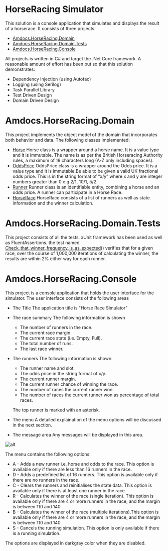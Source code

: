 # HorseRacing Simulator

This solution is a console application that simulates and displays the result of a horserace.
It consists of three projects:

* [Amdocs.HorseRacing.Domain](https://github.com/erossini/HorseRacing/tree/master/HorseRacing.Domain) 
* [Amdocs.HorseRacing.Domain.Tests](https://github.com/erossini/HorseRacing/tree/master/HorseRacing.Tests)
* [Amdocs.HorseRacing.Console](https://github.com/erossini/HorseRacing/tree/master/HorseRacing.Console)

All projects is written in C# and target the .Net Core framework. A reasonable amount of effort has been put so that this solution demonstrates:
* Dependency Injection (using Autofac)
* Logging (using Serilog)
* Task Parallel Library
* Test Driven Design
* Domain Driven Design

# Amdocs.HorseRacing.Domain
This project implements the object model of the domain that incorporates both behavior and data.
The following classes implemented:
* [Horse](https://github.com/erossini/HorseRacing/blob/master/HorseRacing.Domain/Entities/Horse.cs)
  Horse class is a wrapper around a horse name. It is a value type and it is immutable. The name is as per the British Horseracing Authority rules, a maximum of 18 characters long (A-Z only including spaces).
* [OddsPrice](https://github.com/erossini/HorseRacing/blob/master/HorseRacing.Domain/Entities/OddsPrice.cs)
  OddsPrice class is a wrapper around the Odds price. It is a value type and it is immutable.Be able to be given a valid UK fractional odds price. This is in the string format of “x/y” where x and y are integer numbers greater than 0 e.g 2/1, 10/1, 5/2
* [Runner](https://github.com/erossini/HorseRacing/blob/master/HorseRacing.Domain/Entities/Runner.cs) 
  Runner class is an identifiable entity, combining a horse and an odds price. A runner can participate in a Horse Race.
* [HorseRace](https://github.com/erossini/HorseRacing/blob/master/HorseRacing.Domain/Entities/HorseRace.cs)
  HorseRace consists of a list of runners as well as state information and the winner calculation.


# Amdocs.HorseRacing.Domain.Tests
  This project consists of all the tests. xUnit framework has been used as well as FluentAssertions. the test named        [Check_that_winner_frequency_is_as_expected()](https://github.com/erossini/HorseRacing/blob/master/HorseRacing.Tests/HorseRaceSpecs.cs) verifies that for a given race, over the course of 1,000,000 iterations of calculating the winner, the results are within 2% either way for each runner.


# Amdocs.HorseRacing.Console

This project is a console application that holds the user interface for the simulator.
The user interface consists of the following areas
* The Title
The application title is "Horse Race Simulator"
* The race summary
  The following information is shown
  * The number of runners in the race.
  * The current race margin.
  * The current race state (i.e. Empty, Full).
  * The total number of runs.
  * The last race winner.
* The runners
  The following information is shown.
  * The runner name and slot.
  * The odds price in the string format of x/y.
  * The current runner margin.
  * The current runner chance of winning the race.
  * The number of races the current runner won.
  * The number of races the current runner won as percentage of total races.

  The top runner is marked with an asterisk.
* The menu
A detailed explaination of the menu options will be discussed in the next section.
* The message area
Any messages will be displayed in this area.

![alt](https://github.com/erossini/HorseRacing/blob/master/screenshot.jpg)

The menu contains the following options:

* A - Adds a new runner i.e. horse and odds to the race. This option is available only if there are less than 16 runners in the race.
* D - Adds a predefined list of 16 runners. This option is available only if there are no runners in the race.
* C - Clears the runners and reinitialises the state data. This option is available only if there is at least one runner in the race.
* R - Calculates the winner of the race (single iteration). This option is available only if there are 4 or more runners in the race, and the margin is between 110 and 140
* B - Calculates the winner of the race (multiple iterations).This option is available only if there are 4 or more runners in the race, and the margin is between 110 and 140
* S - Cancels the running simulation. This option is only available if there is a running simulation.

The options are displayed in darkgray color when they are disabled.
